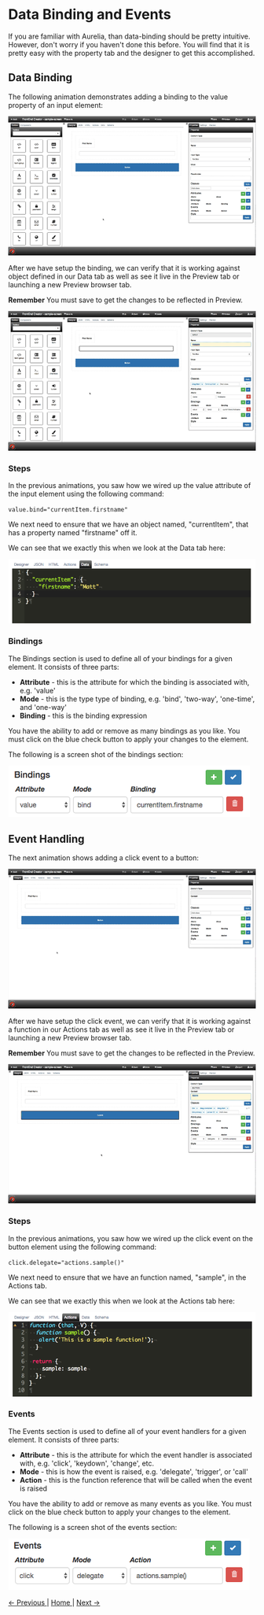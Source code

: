 # Data Binding and Events

If you are familiar with Aurelia, than data-binding should be pretty intuitive. However, don't worry if you haven't done this before. You will find that it is pretty easy with the property tab and the designer to get this accomplished.

## Data Binding

The following animation demonstrates adding a binding to the value property of an input element:

![Designer data-bind](images/data-bind.gif)

After we have setup the binding, we can verify that it is working against object defined in our Data tab as well as see it live in the Preview tab or launching a new Preview browser tab.

**Remember** You must save to get the changes to be reflected in Preview.

![Designer data-bind](images/data-bind-preview.gif)

### Steps

In the previous animations, you saw how we wired up the value attribute of the input element using the following command:

`value.bind="currentItem.firstname"`

We next need to ensure that we have an object named, "currentItem", that has a property named "firstname" off it.

We can see that we exactly this when we look at the Data tab here:

![Designer Data tab](images/designer-data-bind-data.png)

### Bindings

The Bindings section is used to define all of your bindings for a given element. It consists of three parts:

* **Attribute** - this is the attribute for which the binding is associated with, e.g. 'value'
* **Mode** - this is the type type of binding, e.g. 'bind', 'two-way', 'one-time', and 'one-way'
* **Binding** - this is the binding expression

You have the ability to add or remove as many bindings as you like. You must click on the blue check button to apply your changes to the element. 

The following is a screen shot of the bindings section:

![Designer Property Grid Bindings](images/designer-property-grid-bindings.png)


## Event Handling

The next animation shows adding a click event to a button:

![Designer data-bind](images/click-delegate.gif)

After we have setup the click event, we can verify that it is working against a function in our Actions tab as well as see it live in the Preview tab or launching a new Preview browser tab.

**Remember** You must save to get the changes to be reflected in the Preview.

![Designer data-bind](images/click-delegate-preview.gif)

### Steps

In the previous animations, you saw how we wired up the click event on the button element using the following command:

`click.delegate="actions.sample()"`

We next need to ensure that we have an function named, "sample", in the Actions tab.

We can see that we exactly this when we look at the Actions tab here:

![Designer Data tab](images/designer-actions.png)

### Events

The Events section is used to define all of your event handlers for a given element. It consists of three parts:

* **Attribute** - this is the attribute for which the event handler is associated with, e.g. 'click', 'keydown', 'change', etc.
* **Mode** - this is how the event is raised, e.g. 'delegate', 'trigger', or 'call'
* **Action** - this is the function reference that will be called when the event is raised

You have the ability to add or remove as many events as you like. You must click on the blue check button to apply your changes to the element. 

The following is a screen shot of the events section:

![Designer Property Grid Events](images/designer-property-grid-events.png)

[ <- Previous ](classes-attributes-styles) | [ Home ](home) | [ Next -> ](data-form)
